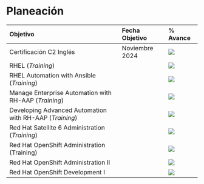 # Planeación


| Objetivo | Fecha Objetivo | % Avance | 
|:---------|:----------------|:---------|
| Certificación C2 Inglés | Noviembre 2024 | ![](https://geps.dev/progress/3)
| RHEL (*Training*) | | ![](https://geps.dev/progress/100) |
| RHEL Automation with Ansible (*Training*) | | ![](https://geps.dev/progress/100) |
| Manage Enterprise Automation with RH-AAP (*Training*) | | ![](https://geps.dev/progress/100) |
| Developing Advanced Automation with RH-AAP (*Training*) | | ![](https://geps.dev/progress/100) |
| Red Hat Satellite 6 Administration (*Training*) | | ![](https://geps.dev/progress/100) |
| Red Hat OpenShift Administration (Training) | | ![](https://geps.dev/progress/19) |
|  Red Hat OpenShift Administration II | | ![](https://geps.dev/progress/3) |
| Red Hat OpenShift Development I | | ![](https://geps.dev/progress/12) 